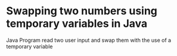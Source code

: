 # Swapping two numbers using temporary variables in Java
 Java Program read two user input and swap them with the use of a temporary variable
